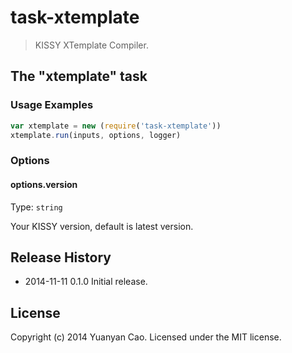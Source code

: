 # task-xtemplate
> KISSY XTemplate Compiler.

## The "xtemplate" task

### Usage Examples

```js
var xtemplate = new (require('task-xtemplate'))
xtemplate.run(inputs, options, logger)
```

### Options

#### options.version
Type: `string`

Your KISSY version, default is latest version.

## Release History
* 2014-11-11 0.1.0 Initial release.

## License
Copyright (c) 2014 Yuanyan Cao. Licensed under the MIT license.
